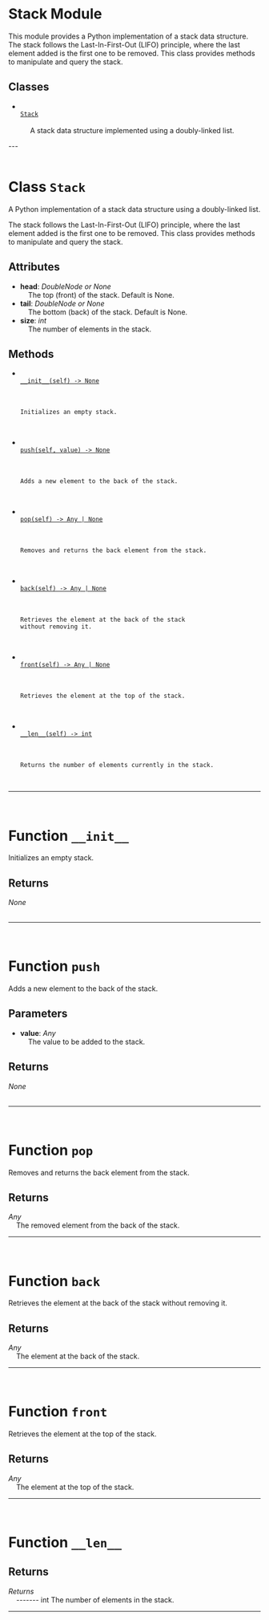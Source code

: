 <h1>Stack Module</h1>
  This module provides a Python implementation of a stack data structure. The stack follows the Last-In-First-Out (LIFO) principle, where the last element added is the first one to be removed. This class provides methods to manipulate and query the stack.  
<h2>Classes</h2>
<ul>
<li> <a href='#class-Stack'><code>
Stack
</code></a> <br>
&nbsp;&nbsp;&nbsp;&nbsp;
    A stack data structure implemented using a doubly-linked list.
<br></li>
</ul>
---
<div style="page-break-after: always; visibility: hidden"></div>
<br>
<h1 id="class-Stack">
<strong>Class</strong>
<code>Stack</code></h1>
A Python implementation of a stack data structure using
a doubly-linked list.

The stack follows the Last-In-First-Out (LIFO) principle,
where the last element added is the first one to be removed.
This class provides methods to manipulate and query the stack.

<h2>Attributes</h2>
<ul>
<li> <strong>head</strong>: <em>DoubleNode or None</em> <br>
&nbsp;&nbsp;&nbsp;&nbsp;The top (front) of the stack. Default is None. <br></li>
<li> <strong>tail</strong>: <em>DoubleNode or None</em> <br>
&nbsp;&nbsp;&nbsp;&nbsp;The bottom (back) of the stack. Default is None. <br></li>
<li> <strong>size</strong>: <em>int</em> <br>
&nbsp;&nbsp;&nbsp;&nbsp;The number of elements in the stack. <br></li>
</ul>
<h2>Methods</h2>
<ul>
<li> <a href='#function-__init__'><code>
__init__(self) -> None
</code></a> <br>
&nbsp;&nbsp;&nbsp;&nbsp;

```
Initializes an empty stack.
```

<br></li>

<li> <a href='#function-push'><code>
push(self, value) -> None
</code></a> <br>
&nbsp;&nbsp;&nbsp;&nbsp;

```
Adds a new element to the back of the stack.
```

<br></li>

<li> <a href='#function-pop'><code>
pop(self) -> Any | None
</code></a> <br>
&nbsp;&nbsp;&nbsp;&nbsp;

```
Removes and returns the back element from the stack.
```

<br></li>

<li> <a href='#function-back'><code>
back(self) -> Any | None
</code></a> <br>
&nbsp;&nbsp;&nbsp;&nbsp;

```
Retrieves the element at the back of the stack
without removing it.
```

<br></li>

<li> <a href='#function-front'><code>
front(self) -> Any | None
</code></a> <br>
&nbsp;&nbsp;&nbsp;&nbsp;

```
Retrieves the element at the top of the stack.
```

<br></li>

<li> <a href='#function-__len__'><code>
__len__(self) -> int
</code></a> <br>
&nbsp;&nbsp;&nbsp;&nbsp;

```
Returns the number of elements currently in the stack.
```

<br></li>

</ul>

______________________________________________________________________

<div style="page-break-after: always; visibility: hidden"></div>
<br>
<h1 id="function-__init__">
<strong>Function</strong>
<code>__init__</code></h1>
Initializes an empty stack.

<h2>Returns</h2>
<em>None</em> <br>
&nbsp;&nbsp;&nbsp;&nbsp; <br>

______________________________________________________________________

<div style="page-break-after: always; visibility: hidden"></div>
<br>
<h1 id="function-push">
<strong>Function</strong>
<code>push</code></h1>
Adds a new element to the back of the stack.

<h2>Parameters</h2>
<ul>
<li> <strong>value</strong>: <em>Any</em> <br>
&nbsp;&nbsp;&nbsp;&nbsp;The value to be added to the stack. <br></li>
</ul>
<h2>Returns</h2>
<em>None</em> <br>
&nbsp;&nbsp;&nbsp;&nbsp; <br>

______________________________________________________________________

<div style="page-break-after: always; visibility: hidden"></div>
<br>
<h1 id="function-pop">
<strong>Function</strong>
<code>pop</code></h1>
Removes and returns the back element from the stack.

<h2>Returns</h2>
<em>Any</em> <br>
&nbsp;&nbsp;&nbsp;&nbsp;The removed element from the back of the stack. <br>

______________________________________________________________________

<div style="page-break-after: always; visibility: hidden"></div>
<br>
<h1 id="function-back">
<strong>Function</strong>
<code>back</code></h1>
Retrieves the element at the back of the stack
without removing it.

<h2>Returns</h2>
<em>Any</em> <br>
&nbsp;&nbsp;&nbsp;&nbsp;The element at the back of the stack. <br>

______________________________________________________________________

<div style="page-break-after: always; visibility: hidden"></div>
<br>
<h1 id="function-front">
<strong>Function</strong>
<code>front</code></h1>
Retrieves the element at the top of the stack.

<h2>Returns</h2>
<em>Any</em> <br>
&nbsp;&nbsp;&nbsp;&nbsp;The element at the top of the stack. <br>

______________________________________________________________________

<div style="page-break-after: always; visibility: hidden"></div>
<br>
<h1 id="function-__len__">
<strong>Function</strong>
<code>__len__</code></h1>

<h2>Returns</h2>
<em>Returns</em> <br>
&nbsp;&nbsp;&nbsp;&nbsp;------- int The number of elements in the stack. <br>

______________________________________________________________________

